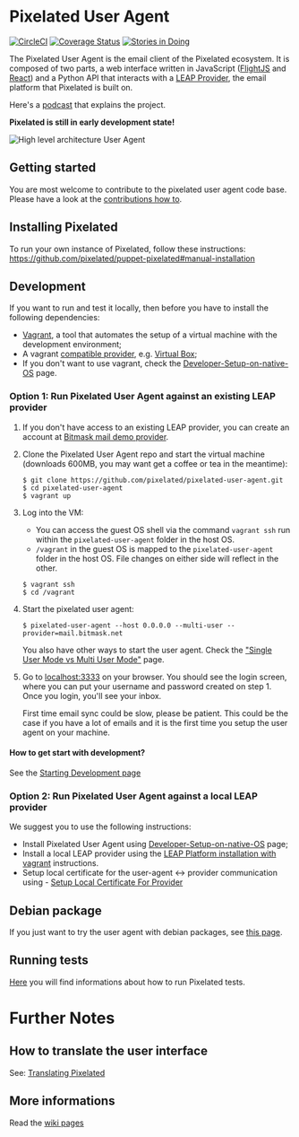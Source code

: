 Pixelated User Agent
====================

[![CircleCI](https://circleci.com/gh/pixelated/pixelated-user-agent.svg?style=svg)](https://circleci.com/gh/pixelated/pixelated-user-agent)
[![Coverage Status](https://coveralls.io/repos/pixelated/pixelated-user-agent/badge.svg?branch=master)](https://coveralls.io/r/pixelated/pixelated-user-agent?branch=master)
[![Stories in Doing](https://badge.waffle.io/pixelated/pixelated-user-agent.svg?label=doing&title=Doing)](http://waffle.io/pixelated/pixelated-user-agent)

The Pixelated User Agent is the email client of the Pixelated ecosystem. It is composed of two parts, a web interface written in JavaScript ([FlightJS](https://flightjs.github.io/) and [React](https://facebook.github.io/react/)) and a Python API that interacts with a [LEAP Provider](https://leap.se/), the email platform that Pixelated is built on.

Here's a [podcast](https://soundcloud.com/thoughtworks/pixelated-why-secure-communication-is-essential) that explains the project.

**Pixelated is still in early development state!**

![High level architecture User Agent](https://raw.githubusercontent.com/pixelated/website/master/assets/images/pixelated-user-agent.png)

## Getting started

You are most welcome to contribute to the pixelated user agent code base. Please have a look at the [contributions how to](https://github.com/pixelated/pixelated-user-agent/blob/master/CONTRIBUTING.md).

## Installing Pixelated

To run your own instance of Pixelated, follow these instructions: https://github.com/pixelated/puppet-pixelated#manual-installation

## Development

If you want to run and test it locally, then before you have to install the following dependencies:

* [Vagrant](https://www.vagrantup.com/downloads.html), a tool that automates the setup of a virtual machine with the development environment;
* A vagrant [compatible provider](https://www.vagrantup.com/docs/providers/), e.g. [Virtual Box](https://www.virtualbox.org/wiki/Downloads);
* If you don't want to use vagrant, check the [Developer-Setup-on-native-OS](https://github.com/pixelated/pixelated-user-agent/wiki/Developer-Setup-on-native-OS) page.

### Option 1: Run Pixelated User Agent against an existing LEAP provider

1. If you don't have access to an existing LEAP provider, you can create an account at [Bitmask mail demo provider](https://mail.bitmask.net/).

2. Clone the Pixelated User Agent repo and start the virtual machine (downloads 600MB, you may want get a coffee or tea in the meantime):

    ```
    $ git clone https://github.com/pixelated/pixelated-user-agent.git
    $ cd pixelated-user-agent
    $ vagrant up
    ```

3. Log into the VM:
    * You can access the guest OS shell via the command `vagrant ssh` run within the `pixelated-user-agent` folder in the host OS.
    * `/vagrant` in the guest OS is mapped to the `pixelated-user-agent` folder in the host OS. File changes on either side will reflect in the other.

    ```
    $ vagrant ssh
    $ cd /vagrant
    ```

4. Start the pixelated user agent:

    ```
    $ pixelated-user-agent --host 0.0.0.0 --multi-user --provider=mail.bitmask.net
    ```

    You also have other ways to start the user agent. Check the ["Single User Mode vs Multi User Mode"](https://github.com/pixelated/pixelated-user-agent/wiki/Single-User-mode-vs-Multi-User-mode) page.

5. Go to [localhost:3333](http://localhost:3333/) on your browser. You should see the login screen, where you can put your username and password created on step 1. Once you login, you'll see your inbox.

    First time email sync could be slow, please be patient. This could be the case if you have a lot of emails and it is the first time you setup the user agent on your machine.

#### How to get start with development?

See the [Starting Development page](https://github.com/pixelated/pixelated-user-agent/wiki/Starting-Development)

### Option 2: Run Pixelated User Agent against a local LEAP provider

We suggest you to use the following instructions:

* Install Pixelated User Agent using [Developer-Setup-on-native-OS](https://github.com/pixelated/pixelated-user-agent/wiki/Developer-Setup-on-native-OS) page;
* Install a local LEAP provider using the [LEAP Platform installation with vagrant](https://leap.se/en/docs/platform/tutorials/vagrant#2-vagrant-with-static-vagrantfile) instructions.
* Setup local certificate for the user-agent <-> provider communication using - [Setup Local Certificate For Provider](https://github.com/pixelated/pixelated-user-agent/wiki/Running-user-agent-against-a-vagrant-LEAP-provider)

## Debian package

If you just want to try the user agent with debian packages, see [this page](https://github.com/pixelated/pixelated-user-agent/wiki/Debian-package).

## Running tests

[Here](https://github.com/pixelated/pixelated-user-agent/wiki/Running-Tests) you will find informations about how to run Pixelated tests.

# Further Notes

## How to translate the user interface

See: [Translating Pixelated](https://github.com/pixelated/pixelated-user-agent/wiki/Translating-Pixelated)

## More informations

Read the [wiki pages](https://github.com/pixelated/pixelated-user-agent/wiki)

